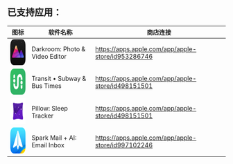 ## 已支持应用：

|图标| 软件名称      | 商店连接 |
| ----------- | ----------- | ----------- |
|<img src="https://raw.githubusercontent.com/seanzhang98/LoonScript/main/revenuecat/icon/Darkroom.png" width="60" height="60"/>| Darkroom: Photo & Video Editor      | https://apps.apple.com/app/apple-store/id953286746       |
|<img src="https://raw.githubusercontent.com/seanzhang98/LoonScript/main/revenuecat/icon/Transit.png" width="60" height="60"/>| Transit • Subway & Bus Times   | https://apps.apple.com/app/apple-store/id498151501        |
|<img src="https://raw.githubusercontent.com/seanzhang98/LoonScript/main/revenuecat/icon/Pillow.png" width="60" height="60"/>| Pillow: Sleep Tracker   | https://apps.apple.com/app/apple-store/id498151501        |
|<img src="https://raw.githubusercontent.com/seanzhang98/LoonScript/main/revenuecat/icon/Spark.png" width="60" height="60"/>| Spark Mail + AI: Email Inbox      | https://apps.apple.com/app/apple-store/id997102246       |
